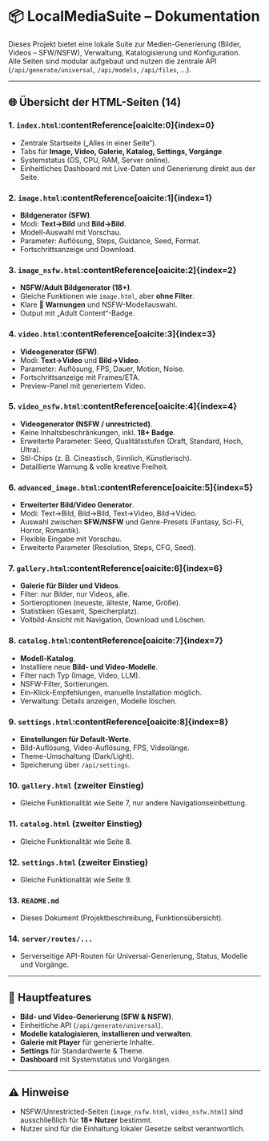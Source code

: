 # 📦 LocalMediaSuite – Dokumentation

Dieses Projekt bietet eine lokale Suite zur Medien-Generierung (Bilder, Videos – SFW/NSFW), Verwaltung, Katalogisierung und Konfiguration.  
Alle Seiten sind modular aufgebaut und nutzen die zentrale API (`/api/generate/universal`, `/api/models`, `/api/files`, …).

---

## 🌐 Übersicht der HTML-Seiten (14)

### 1. `index.html`:contentReference[oaicite:0]{index=0}
- Zentrale Startseite („Alles in einer Seite“).
- Tabs für **Image, Video, Galerie, Katalog, Settings, Vorgänge**.
- Systemstatus (OS, CPU, RAM, Server online).
- Einheitliches Dashboard mit Live-Daten und Generierung direkt aus der Seite.

### 2. `image.html`:contentReference[oaicite:1]{index=1}
- **Bildgenerator (SFW)**.
- Modi: **Text→Bild** und **Bild→Bild**.
- Modell-Auswahl mit Vorschau.
- Parameter: Auflösung, Steps, Guidance, Seed, Format.
- Fortschrittsanzeige und Download.

### 3. `image_nsfw.html`:contentReference[oaicite:2]{index=2}
- **NSFW/Adult Bildgenerator (18+)**.
- Gleiche Funktionen wie `image.html`, aber **ohne Filter**.
- Klare **🔞 Warnungen** und NSFW-Modellauswahl.
- Output mit „Adult Content“-Badge.

### 4. `video.html`:contentReference[oaicite:3]{index=3}
- **Videogenerator (SFW)**.
- Modi: **Text→Video** und **Bild→Video**.
- Parameter: Auflösung, FPS, Dauer, Motion, Noise.
- Fortschrittsanzeige mit Frames/ETA.
- Preview-Panel mit generiertem Video.

### 5. `video_nsfw.html`:contentReference[oaicite:4]{index=4}
- **Videogenerator (NSFW / unrestricted)**.
- Keine Inhaltsbeschränkungen, inkl. **18+ Badge**.
- Erweiterte Parameter: Seed, Qualitätsstufen (Draft, Standard, Hoch, Ultra).
- Stil-Chips (z. B. Cineastisch, Sinnlich, Künstlerisch).
- Detaillierte Warnung & volle kreative Freiheit.

### 6. `advanced_image.html`:contentReference[oaicite:5]{index=5}
- **Erweiterter Bild/Video Generator**.
- Modi: Text→Bild, Bild→Bild, Text→Video, Bild→Video.
- Auswahl zwischen **SFW/NSFW** und Genre-Presets (Fantasy, Sci-Fi, Horror, Romantik).
- Flexible Eingabe mit Vorschau.
- Erweiterte Parameter (Resolution, Steps, CFG, Seed).

### 7. `gallery.html`:contentReference[oaicite:6]{index=6}
- **Galerie für Bilder und Videos**.
- Filter: nur Bilder, nur Videos, alle.
- Sortieroptionen (neueste, älteste, Name, Größe).
- Statistiken (Gesamt, Speicherplatz).
- Vollbild-Ansicht mit Navigation, Download und Löschen.

### 8. `catalog.html`:contentReference[oaicite:7]{index=7}
- **Modell-Katalog**.
- Installiere neue **Bild- und Video-Modelle**.
- Filter nach Typ (Image, Video, LLM).
- NSFW-Filter, Sortierungen.
- Ein-Klick-Empfehlungen, manuelle Installation möglich.
- Verwaltung: Details anzeigen, Modelle löschen.

### 9. `settings.html`:contentReference[oaicite:8]{index=8}
- **Einstellungen für Default-Werte**.
- Bild-Auflösung, Video-Auflösung, FPS, Videolänge.
- Theme-Umschaltung (Dark/Light).
- Speicherung über `/api/settings`.

### 10. `gallery.html` (zweiter Einstieg)  
- Gleiche Funktionalität wie Seite 7, nur andere Navigationseinbettung.

### 11. `catalog.html` (zweiter Einstieg)  
- Gleiche Funktionalität wie Seite 8.

### 12. `settings.html` (zweiter Einstieg)  
- Gleiche Funktionalität wie Seite 9.

### 13. `README.md`
- Dieses Dokument (Projektbeschreibung, Funktionsübersicht).

### 14. `server/routes/...`
- Serverseitige API-Routen für Universal-Generierung, Status, Modelle und Vorgänge.

---

## 🚀 Hauptfeatures
- **Bild- und Video-Generierung (SFW & NSFW)**.
- Einheitliche API (`/api/generate/universal`).
- **Modelle katalogisieren, installieren und verwalten**.
- **Galerie mit Player** für generierte Inhalte.
- **Settings** für Standardwerte & Theme.
- **Dashboard** mit Systemstatus und Vorgängen.

---

## ⚠️ Hinweise
- NSFW/Unrestricted-Seiten (`image_nsfw.html`, `video_nsfw.html`) sind ausschließlich für **18+ Nutzer** bestimmt.
- Nutzer sind für die Einhaltung lokaler Gesetze selbst verantwortlich.

